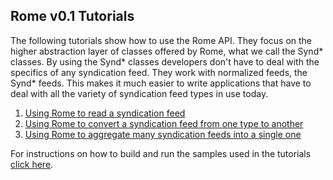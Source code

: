 ## Rome v0.1 Tutorials

The following tutorials show how to use the Rome API. They focus on the
higher abstraction layer of classes offered by Rome, what we call the
Synd\* classes. By using the Synd\* classes developers don\'t have to
deal with the specifics of any syndication feed. They work with
normalized feeds, the Synd\* feeds. This makes it much easier to write
applications that have to deal with all the variety of syndication feed
types in use today.

1.  [Using Rome to read a syndication
    feed](./RomeV0.1TutorialUsingRomeToReadASyndicationFeed.html)
2.  [Using Rome to convert a syndication feed from one type to
    another](./RomeV0.1TutorialUsingRomeToConvertASyndicationFeedFromOneTypeToAnother.html)
3.  [Using Rome to aggregate many syndication feeds into a single
    one](./RomeV0.1TutorialUsingRomeToAggregateManySyndicationFeedsIntoASingleOne.html)

For instructions on how to build and run the samples used in the
tutorials [click
here](./RomeV0.1HowToBuildAndRunTheTutorialsSampleCode.html).
